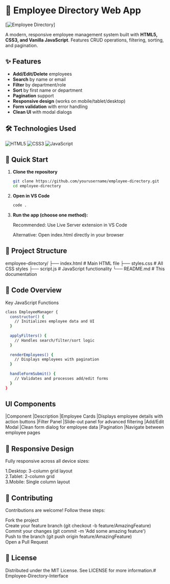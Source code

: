 # 📂 Employee Directory Web App

[![Employee Directory]()]

A modern, responsive employee management system built with **HTML5, CSS3, and Vanilla JavaScript**. Features CRUD operations, filtering, sorting, and pagination.

## ✨ Features

- **Add/Edit/Delete** employees<br>
- **Search** by name or email<br>
- **Filter** by department/role<br>
- **Sort** by first name or department<br>
- **Pagination** support<br>
- **Responsive design** (works on mobile/tablet/desktop)<br>
- **Form validation** with error handling<br>
- **Clean UI** with modal dialogs<br>

## 🛠️ Technologies Used

![HTML5](https://img.shields.io/badge/-HTML5-E34F26?logo=html5&logoColor=white)
![CSS3](https://img.shields.io/badge/-CSS3-1572B6?logo=css3&logoColor=white)
![JavaScript](https://img.shields.io/badge/-JavaScript-F7DF1E?logo=javascript&logoColor=black)

## 🚀 Quick Start

1. **Clone the repository**
   ```bash
   git clone https://github.com/yourusername/employee-directory.git
   cd employee-directory
   ```
2. **Open in VS Code**
   ```bash
   code .
   ```
3. **Run the app (choose one method):**

   Recommended: Use Live Server extension in VS Code

   Alternative: Open index.html directly in your browser   

## 🎨 Project Structure

employee-directory/
├── index.html          # Main HTML file
├── styles.css          # All CSS styles
├── script.js           # JavaScript functionality
└── README.md           # This documentation

## 📝 Code Overview

Key JavaScript Functions
```bash
class EmployeeManager {
  constructor() {
    // Initializes employee data and UI
  }
  
  applyFilters() {
    // Handles search/filter/sort logic
  }
  
  renderEmployees() {
    // Displays employees with pagination
  }
  
  handleFormSubmit() {
    // Validates and processes add/edit forms
  }
}
```
## UI Components
|Component	    |Description
|Employee Cards	|Displays employee details with action buttons
|Filter Panel	|Slide-out panel for advanced filtering
|Add/Edit Modal	|Clean form dialog for employee data
|Pagination     |Navigate between employee pages

## 📱 Responsive Design
Fully responsive across all device sizes:

1.Desktop: 3-column grid layout<br>
2.Tablet: 2-column grid<br>
3.Mobile: Single column layout<br>

## 🤝 Contributing
Contributions are welcome! Follow these steps:

Fork the project<br>
Create your feature branch (git checkout -b feature/AmazingFeature)<br>
Commit your changes (git commit -m 'Add some amazing feature')<br>
Push to the branch (git push origin feature/AmazingFeature)<br>
Open a Pull Request<br>

## 📜 License

Distributed under the MIT License. See LICENSE for more information.# Employee-Directory-Interface
